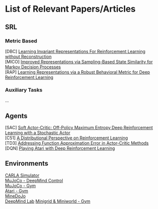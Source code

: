 # List of Relevant Papers/Articles

## SRL

### Metric Based

[DBC] [Learning Invariant Representations For Reinforcement Learning without Reconstruction](https://arxiv.org/abs/2006.10742)  
[MICO] [Improved Representations via Sampling-Based State Similarity for Markov Decision Processes](https://arxiv.org/abs/2106.08229)     
[RAP] [Learning Representations via a Robust Behavioral
Metric for Deep Reinforcement Learning]()

### Auxiliary Tasks

...

## Agents

[SAC] [Soft Actor-Critic: Off-Policy Maximum Entropy Deep Reinforcement Learning with a Stochastic Actor](https://arxiv.org/abs/1801.01290)      
[C51] [A Distributional Perspective on Reinforcement Learning](https://arxiv.org/abs/1707.06887)         
[TD3] [Addressing Function Approximation Error in Actor-Critic Methods](https://arxiv.org/abs/1802.09477)        
[DQN] [Playing Atari with Deep Reinforcement Learning](https://arxiv.org/abs/1312.5602)


## Environments

[CARLA Simulator](https://pythonprogramming.net/introduction-self-driving-autonomous-cars-carla-python/)        
[MuJoCo - DeepMind Control](https://arxiv.org/abs/1801.00690)       
[MuJoCo - Gym](https://www.gymlibrary.dev/environments/mujoco/index.html)               
[Atari - Gym](https://gymnasium.farama.org)      
[MineDoJo](https://arxiv.org/abs/2206.08853)          
[DeepMind Lab](https://arxiv.org/abs/1612.03801)
[Minigrid & Miniworld - Gym](https://arxiv.org/abs/2306.13831)

